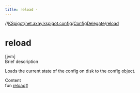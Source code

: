 ```yaml
---
title: reload -
---
```

//[KSpigot](../../index.md)/[net.axay.kspigot.config](../index.md)/[ConfigDelegate](index.md)/[reload](reload.md)



# reload  
[jvm]  
Brief description  


Loads the current state of the config on disk to the config object.

  
Content  
fun [reload](reload.md)()  



